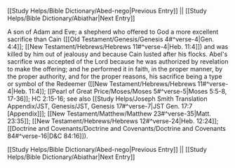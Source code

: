 [[Study Helps/Bible Dictionary/Abed-nego|Previous Entry]]  ||  [[Study Helps/Bible Dictionary/Abiathar|Next Entry]]

 A son of Adam and Eve; a shepherd who offered to God a more excellent sacrifice than Cain ([[Old Testament/Genesis/Genesis 4#^verse-4|Gen. 4:4]]; [[New Testament/Hebrews/Hebrews 11#^verse-4|Heb. 11:4]]) and was killed by him out of jealousy and because Cain lusted after his flocks. Abel's sacrifice was accepted of the Lord because he was authorized by revelation to make the offering; and he performed it in faith, in the proper manner, by the proper authority, and for the proper reasons, his sacrifice being a type or symbol of the Redeemer ([[New Testament/Hebrews/Hebrews 11#^verse-4|Heb. 11:4]]; [[Pearl of Great Price/Moses/Moses 5#^verse-5|Moses 5:5-8, 17-36]]; HC 2:15-16; see also [[Study Helps/Joseph Smith Translation Appendix/JST, Genesis/JST, Genesis 17#^verse-7|JST Gen. 17:7 [Appendix]]]; [[New Testament/Matthew/Matthew 23#^verse-35|Matt. 23:35]]; [[New Testament/Hebrews/Hebrews 12#^verse-24|Heb. 12:24]]; [[Doctrine and Covenants/Doctrine and Covenants/Doctrine and Covenants 84#^verse-16|D&C 84:16]]).

[[Study Helps/Bible Dictionary/Abed-nego|Previous Entry]]  ||  [[Study Helps/Bible Dictionary/Abiathar|Next Entry]]